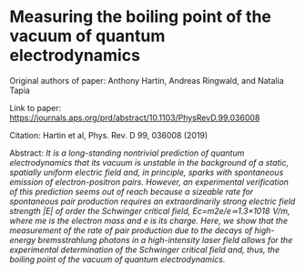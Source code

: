 # Measuring the boiling point of the vacuum of quantum electrodynamics

Original authors of paper: Anthony Hartin, Andreas Ringwald, and Natalia Tapia

Link to paper: https://journals.aps.org/prd/abstract/10.1103/PhysRevD.99.036008

Citation: Hartin et al, Phys. Rev. D 99, 036008 (2019)

Abstract: _It is a long-standing nontrivial prediction of quantum electrodynamics that its vacuum is unstable in the background of a static, spatially uniform electric field and, in principle, sparks with spontaneous emission of electron-positron pairs. However, an experimental verification of this prediction seems out of reach because a sizeable rate for spontaneous pair production requires an extraordinarily strong electric field strength |E| of order the Schwinger critical field, Ec=m2e/e≃1.3×1018  V/m, where me is the electron mass and e is its charge. Here, we show that the measurement of the rate of pair production due to the decays of high-energy bremsstrahlung photons in a high-intensity laser field allows for the experimental determination of the Schwinger critical field and, thus, the boiling point of the vacuum of quantum electrodynamics._
